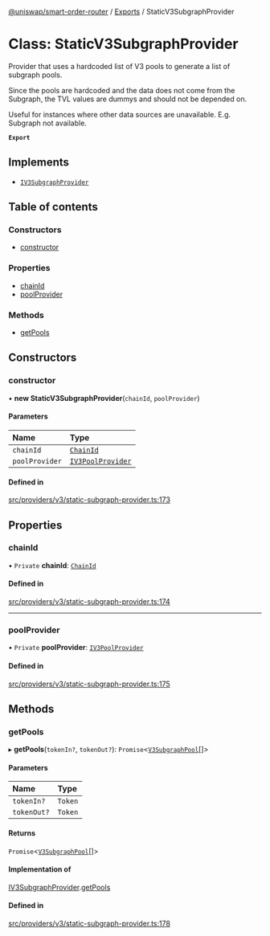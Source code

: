 [@uniswap/smart-order-router](../README.md) / [Exports](../modules.md) / StaticV3SubgraphProvider

# Class: StaticV3SubgraphProvider

Provider that uses a hardcoded list of V3 pools to generate a list of subgraph pools.

Since the pools are hardcoded and the data does not come from the Subgraph, the TVL values
are dummys and should not be depended on.

Useful for instances where other data sources are unavailable. E.g. Subgraph not available.

**`Export`**

## Implements

- [`IV3SubgraphProvider`](../interfaces/IV3SubgraphProvider.md)

## Table of contents

### Constructors

- [constructor](StaticV3SubgraphProvider.md#constructor)

### Properties

- [chainId](StaticV3SubgraphProvider.md#chainid)
- [poolProvider](StaticV3SubgraphProvider.md#poolprovider)

### Methods

- [getPools](StaticV3SubgraphProvider.md#getpools)

## Constructors

### constructor

• **new StaticV3SubgraphProvider**(`chainId`, `poolProvider`)

#### Parameters

| Name | Type |
| :------ | :------ |
| `chainId` | [`ChainId`](../enums/ChainId.md) |
| `poolProvider` | [`IV3PoolProvider`](../interfaces/IV3PoolProvider.md) |

#### Defined in

[src/providers/v3/static-subgraph-provider.ts:173](https://github.com/Uniswap/smart-order-router/blob/10190c3/src/providers/v3/static-subgraph-provider.ts#L173)

## Properties

### chainId

• `Private` **chainId**: [`ChainId`](../enums/ChainId.md)

#### Defined in

[src/providers/v3/static-subgraph-provider.ts:174](https://github.com/Uniswap/smart-order-router/blob/10190c3/src/providers/v3/static-subgraph-provider.ts#L174)

___

### poolProvider

• `Private` **poolProvider**: [`IV3PoolProvider`](../interfaces/IV3PoolProvider.md)

#### Defined in

[src/providers/v3/static-subgraph-provider.ts:175](https://github.com/Uniswap/smart-order-router/blob/10190c3/src/providers/v3/static-subgraph-provider.ts#L175)

## Methods

### getPools

▸ **getPools**(`tokenIn?`, `tokenOut?`): `Promise`<[`V3SubgraphPool`](../interfaces/V3SubgraphPool.md)[]\>

#### Parameters

| Name | Type |
| :------ | :------ |
| `tokenIn?` | `Token` |
| `tokenOut?` | `Token` |

#### Returns

`Promise`<[`V3SubgraphPool`](../interfaces/V3SubgraphPool.md)[]\>

#### Implementation of

[IV3SubgraphProvider](../interfaces/IV3SubgraphProvider.md).[getPools](../interfaces/IV3SubgraphProvider.md#getpools)

#### Defined in

[src/providers/v3/static-subgraph-provider.ts:178](https://github.com/Uniswap/smart-order-router/blob/10190c3/src/providers/v3/static-subgraph-provider.ts#L178)
